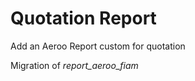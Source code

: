 Quotation Report
================

Add an Aeroo Report custom for quotation

Migration of *report_aeroo_fiam*
